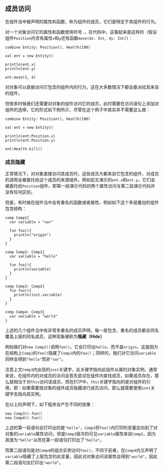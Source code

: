 ## 成员访问

在组件当中被声明的属性和函数，称为组件的成员，它们是特定于其组件的行为。

对一个对象访问它的属性和函数使用符号`.`，在代码中，这看起来是这样的（假设组件`Position`内含有属性`x`和`y`还有函数`move(dx: Int, dy: Int)`）：

```ecs
combine Entity: Position(), Health(100)

val ent = new Entity()

println(ent.x)
println(ent.y)

ent.move(1, 4)
```

对对象可以直接访问它包含的组件内的行为，这在大多数情况下都会委派给其来自的组件。

但很多时候我们还需要对对象的组件访问它的成员，此时需要在访问语句上添加对组件的选择，它的形式如下例所示，尽管在这个例子中其实并不需要这么做：

```ecs
combine Entity: Position(), Health(100)

val ent = new Entity()

println(ent:Position.x)
println(ent:Position.y)

ent:Health.kill()
```

### 成员隐藏

正常情况下，对对象直接访问其成员时，这些成员大都来自它包含的组件，对成员的调用会被委托给这个成员的来源组件。例如前文演示的`ent.x`和`ent.y`，它们会被委托给`Position`组件，即第一段演示代码的两个属性访问与第二段演示代码并没有任何区别。

但是，有时候在组件当中会有重名的函数或者属性，例如如下这个多层叠加的组件包含结构：

```ecs
comp Comp1{
  var variable = "var"
  
  fun foo(){
    println("origin")
  }
}

comp Comp2: Comp1{
  var variable = "hello"
  
  fun foo(){
    println(variable)
  }
}

comp Comp3: Comp2{
  fun foo(){
    println(inst.variable)
  }
}

comp Comp4: Comp3{
  var variable = "world"
}
```

上述的几个组件当中有非常多重名的成员声明，每一层包含，重名的成员都会同名覆盖上层的同名成员，这种现象被称为**隐藏（Hide）**

例如我们对`new Comp2()`调用`foo()`，它会打印出`hello`，而不是`origin`，这是因为在结构上`Comp2`的`foo()`隐藏了`Comp1`内的`foo()`；同样的，我们对它访问`variable`同样会得到`"hello"`而非`"var"`。

注意上文`Comp3`内出现的`inst`关键字，此关键字指向此组件从属的对象实例。通常来说，在组件内的对成员的访问会首先尝试在组件内查找成员，如果成员存在，那么就相当于对`this`访问该成员，而在ECP中，`this`关键字指向的是对组件的引用，即：如果需要按对象的组件成员隐藏进行成员访问，那么就需要使用`inst`关键字去指向其实例。

在以上的声明下，如下程序会产生不同的效果：

```ecs
new Comp3().foo()
new Comp4().foo()
```

上述的第一段语句会打印出的是`"hello"`，`Comp3`将`foo()`内打印的变量定向到了对对象的`variable`属性访问，但是`Comp3`层次的可见`variable`属性来自`Comp2`，因为其值为`"hello"`从而在第一段语句打印出了`"hello"`。

而第二段语句是对`Comp4`的组合实例访问`foo()`，不同于前者，在`Comp4`内又声明了`variable`隐藏了上层包含的此变量，因此对对象访问该属性会得到`"world"`，因此第二段语句会打印出`"world"`。
